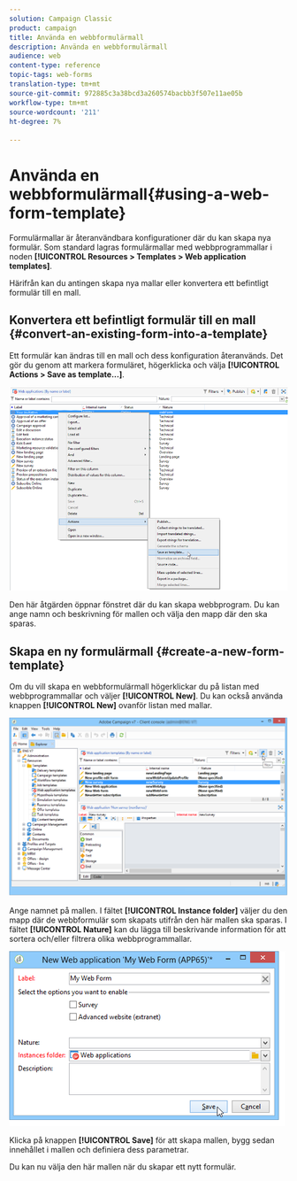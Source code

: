 ```yaml
---
solution: Campaign Classic
product: campaign
title: Använda en webbformulärmall
description: Använda en webbformulärmall
audience: web
content-type: reference
topic-tags: web-forms
translation-type: tm+mt
source-git-commit: 972885c3a38bcd3a260574bacbb3f507e11ae05b
workflow-type: tm+mt
source-wordcount: '211'
ht-degree: 7%

---
```



# Använda en webbformulärmall{#using-a-web-form-template}

Formulärmallar är återanvändbara konfigurationer där du kan skapa nya formulär. Som standard lagras formulärmallar med webbprogrammallar i noden **[!UICONTROL Resources > Templates > Web application templates]**.

Härifrån kan du antingen skapa nya mallar eller konvertera ett befintligt formulär till en mall.

## Konvertera ett befintligt formulär till en mall {#convert-an-existing-form-into-a-template}

Ett formulär kan ändras till en mall och dess konfiguration återanvänds. Det gör du genom att markera formuläret, högerklicka och välja **[!UICONTROL Actions > Save as template...]**.

![](assets/s_ncs_admin_survey_saveastemplate.png)

Den här åtgärden öppnar fönstret där du kan skapa webbprogram. Du kan ange namn och beskrivning för mallen och välja den mapp där den ska sparas.

## Skapa en ny formulärmall {#create-a-new-form-template}

Om du vill skapa en webbformulärmall högerklickar du på listan med webbprogrammallar och väljer **[!UICONTROL New]**. Du kan också använda knappen **[!UICONTROL New]** ovanför listan med mallar.

![](assets/s_ncs_admin_survey_createtemplate.png)

Ange namnet på mallen. I fältet **[!UICONTROL Instance folder]** väljer du den mapp där de webbformulär som skapats utifrån den här mallen ska sparas. I fältet **[!UICONTROL Nature]** kan du lägga till beskrivande information för att sortera och/eller filtrera olika webbprogrammallar.

![](assets/s_ncs_admin_survey_createtemplate_details.png)

Klicka på knappen **[!UICONTROL Save]** för att skapa mallen, bygg sedan innehållet i mallen och definiera dess parametrar.

Du kan nu välja den här mallen när du skapar ett nytt formulär.
